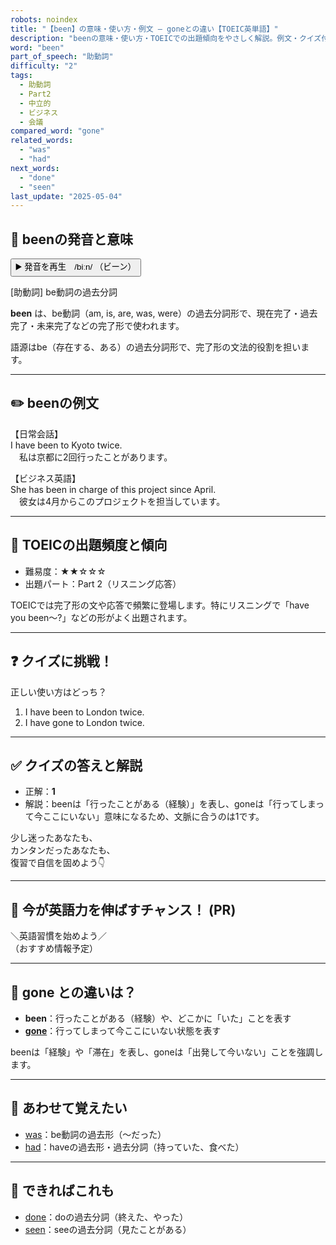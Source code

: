 ```yaml
---
robots: noindex
title: "【been】の意味・使い方・例文 ― goneとの違い【TOEIC英単語】"
description: "beenの意味・使い方・TOEICでの出題傾向をやさしく解説。例文・クイズ付きでgoneとの違いもわかりやすく学べます。"
word: "been"
part_of_speech: "助動詞"
difficulty: "2"
tags:
  - 助動詞
  - Part2
  - 中立的
  - ビジネス
  - 会議
compared_word: "gone"
related_words:
  - "was"
  - "had"
next_words:
  - "done"
  - "seen"
last_update: "2025-05-04"
---
```


## 🔰 beenの発音と意味

<button class="play-audio" onclick="playTTS('been')">
  <span class="play-audio-main">
    ▶️ 発音を再生　/biːn/
  </span>
  <span class="play-audio-sub">
    （ビーン）
  </span>
</button>

[助動詞] be動詞の過去分詞

**been** は、be動詞（am, is, are, was, were）の過去分詞形で、現在完了・過去完了・未来完了などの完了形で使われます。

語源はbe（存在する、ある）の過去分詞形で、完了形の文法的役割を担います。

---

## ✏️ beenの例文

【日常会話】  
I have been to Kyoto twice.  
　私は京都に2回行ったことがあります。

【ビジネス英語】  
She has been in charge of this project since April.  
　彼女は4月からこのプロジェクトを担当しています。

---

## 🎯 TOEICの出題頻度と傾向

- 難易度：★★☆☆☆
- 出題パート：Part 2（リスニング応答）

TOEICでは完了形の文や応答で頻繁に登場します。特にリスニングで「have you been～?」などの形がよく出題されます。

---

## ❓ クイズに挑戦！

正しい使い方はどっち？

1. I have been to London twice.  
2. I have gone to London twice.

---

## ✅ クイズの答えと解説

- 正解：**1**
- 解説：beenは「行ったことがある（経験）」を表し、goneは「行ってしまって今ここにいない」意味になるため、文脈に合うのは1です。

少し迷ったあなたも、  
カンタンだったあなたも、  
復習で自信を固めよう👇️

---

## 🚀 今が英語力を伸ばすチャンス！ (PR)

<div class="info-center">
＼英語習慣を始めよう／<br>  
（おすすめ情報予定）
</div>

---

## 🤔  gone との違いは？

- **been**：行ったことがある（経験）や、どこかに「いた」ことを表す
- **[gone](/gone)**：行ってしまって今ここにいない状態を表す

beenは「経験」や「滞在」を表し、goneは「出発して今いない」ことを強調します。

---

## 🧩 あわせて覚えたい

- [was](/was)：be動詞の過去形（～だった）
- [had](/had)：haveの過去形・過去分詞（持っていた、食べた）

---

## 📖 できればこれも

- [done](/done)：doの過去分詞（終えた、やった）
- [seen](/seen)：seeの過去分詞（見たことがある）

<!-- cvid: aid11_bid13 -->
